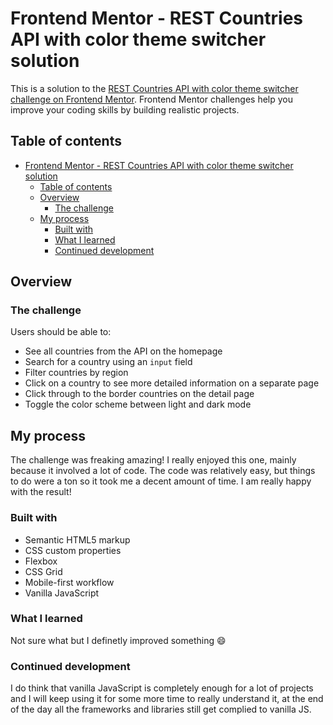 # Frontend Mentor - REST Countries API with color theme switcher solution

This is a solution to the [REST Countries API with color theme switcher challenge on Frontend Mentor](https://www.frontendmentor.io/challenges/rest-countries-api-with-color-theme-switcher-5cacc469fec04111f7b848ca). Frontend Mentor challenges help you improve your coding skills by building realistic projects.

## Table of contents

- [Frontend Mentor - REST Countries API with color theme switcher solution](#frontend-mentor---rest-countries-api-with-color-theme-switcher-solution)
  - [Table of contents](#table-of-contents)
  - [Overview](#overview)
    - [The challenge](#the-challenge)
  - [My process](#my-process)
    - [Built with](#built-with)
    - [What I learned](#what-i-learned)
    - [Continued development](#continued-development)

## Overview

### The challenge

Users should be able to:

- See all countries from the API on the homepage
- Search for a country using an `input` field
- Filter countries by region
- Click on a country to see more detailed information on a separate page
- Click through to the border countries on the detail page
- Toggle the color scheme between light and dark mode

## My process

The challenge was freaking amazing! I really enjoyed this one, mainly because it involved a lot of code. The code was relatively easy, but things to do were a ton so it took me a decent amount of time. I am really happy with the result!

### Built with

- Semantic HTML5 markup
- CSS custom properties
- Flexbox
- CSS Grid
- Mobile-first workflow
- Vanilla JavaScript

### What I learned

Not sure what but I definetly improved something 😄

### Continued development

I do think that vanilla JavaScript is completely enough for a lot of projects and I will keep using it for some more time to really understand it, at the end of the day all the frameworks and libraries still get complied to vanilla JS.
